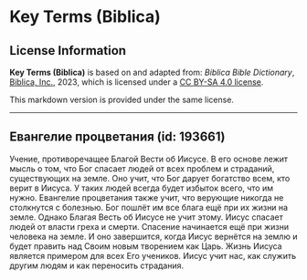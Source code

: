 # Key Terms (Biblica)

## License Information

**Key Terms (Biblica)** is based on and adapted from: _Biblica Bible Dictionary_, [Biblica, Inc.](https://www.biblica.com/), 2023, which is licensed under a [CC BY-SA 4.0 license](https://creativecommons.org/licenses/by-sa/4.0/legalcode.en).

This markdown version is provided under the same license.



--------------------------------

## Евангелие процветания (id: 193661)

Учение, противоречащее Благой Вести об Иисусе. В его основе лежит мысль о том, что Бог спасает людей от всех проблем и страданий, существующих на земле. Оно учит, что Бог дарует богатство всем, кто верит в Иисуса. У таких людей всегда будет избыток всего, что им нужно. Евангелие процветания также учит, что верующие никогда не столкнутся с болезнью. Бог пошлёт им все блага ещё при их жизни на земле. Однако Благая Весть об Иисусе не учит этому. Иисус спасает людей от власти греха и смерти. Спасение начинается ещё при жизни человека на земле. И оно завершится, когда Иисус вернётся на землю и будет править над Своим новым творением как Царь. Жизнь Иисуса является примером для всех Его учеников. Иисус учит нас, как служить другим людям и как переносить страдания.


